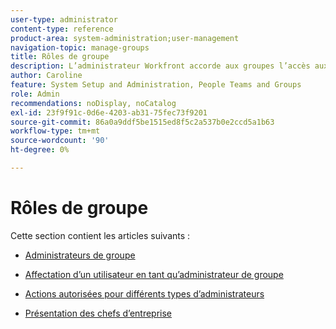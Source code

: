 ```yaml
---
user-type: administrator
content-type: reference
product-area: system-administration;user-management
navigation-topic: manage-groups
title: Rôles de groupe
description: L’administrateur Workfront accorde aux groupes l’accès aux zones Workfront dans lesquelles ils doivent travailler et communiquer. Chaque groupe peut ensuite conserver ses informations Workfront telles que les utilisateurs, les modèles et les formulaires personnalisés, ainsi que les projets, séparément de celles des autres services. Au moins un administrateur de groupe est requis pour chaque groupe. Jusqu’à 14 niveaux de sous-groupes peuvent exister sous un seul groupe.
author: Caroline
feature: System Setup and Administration, People Teams and Groups
role: Admin
recommendations: noDisplay, noCatalog
exl-id: 23f9f91c-0d6e-4203-ab31-75fec73f9201
source-git-commit: 86a0a9ddf5be1515ed8f5c2a537b0e2ccd5a1b63
workflow-type: tm+mt
source-wordcount: '90'
ht-degree: 0%

---
```


# Rôles de groupe

Cette section contient les articles suivants :

* [Administrateurs de groupe](../../../administration-and-setup/manage-groups/group-roles/group-administrators.md)

* [Affectation d’un utilisateur en tant qu’administrateur de groupe](../../../administration-and-setup/manage-groups/group-roles/assign-user-as-group-administrator.md)
* [Actions autorisées pour différents types d’administrateurs](../../../administration-and-setup/manage-groups/group-roles/group-actions-allowed-different-types-admins.md)

* [Présentation des chefs d’entreprise](../../../administration-and-setup/manage-groups/group-roles/business-leader-overview.md)
